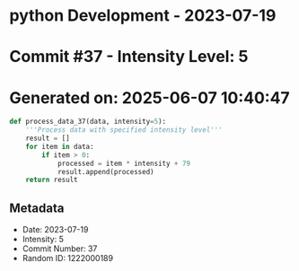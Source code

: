 ﻿# python Development - 2023-07-19
# Commit #37 - Intensity Level: 5
# Generated on: 2025-06-07 10:40:47
```python
def process_data_37(data, intensity=5):
    '''Process data with specified intensity level'''
    result = []
    for item in data:
        if item > 0:
            processed = item * intensity + 79
            result.append(processed)
    return result
```
## Metadata
- Date: 2023-07-19
- Intensity: 5
- Commit Number: 37
- Random ID: 1222000189

